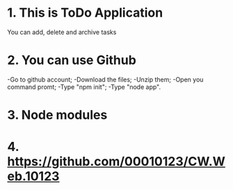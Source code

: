 # 1. This is ToDo Application
You can add, delete and archive tasks
# 2. You can use Github
-Go to github account;
-Download the files;
-Unzip them;
-Open you command promt;
-Type "npm init";
-Type "node app".
# 3. Node modules
# 4. https://github.com/00010123/CW.Web.10123